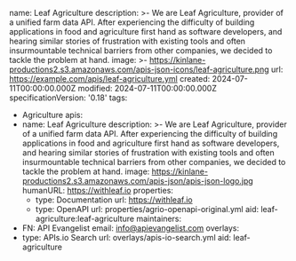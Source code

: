 name: Leaf Agriculture
description: >-
  We are Leaf Agriculture, provider of a unified farm data API. After
  experiencing the difficulty of building applications in food and agriculture
  first hand as software developers, and hearing similar stories of frustration
  with existing tools and often insurmountable technical barriers from other
  companies, we decided to tackle the problem at hand.
image: >-
  https://kinlane-productions2.s3.amazonaws.com/apis-json-icons/leaf-agriculture.png
url: https://example.com/apis/leaf-agriculture.yml
created: 2024-07-11T00:00:00.000Z
modified: 2024-07-11T00:00:00.000Z
specificationVersion: '0.18'
tags:
  - Agriculture
apis:
  - name: Leaf Agriculture
    description: >-
      We are Leaf Agriculture, provider of a unified farm data API. After
      experiencing the difficulty of building applications in food and
      agriculture first hand as software developers, and hearing similar stories
      of frustration with existing tools and often insurmountable technical
      barriers from other companies, we decided to tackle the problem at hand.
    image: https://kinlane-productions2.s3.amazonaws.com/apis-json/apis-json-logo.jpg
    humanURL: https://withleaf.io
    properties:
      - type: Documentation
        url: https://withleaf.io
      - type: OpenAPI
        url: properties/agrio-openapi-original.yml
    aid: leaf-agriculture:leaf-agriculture
maintainers:
  - FN: API Evangelist
    email: info@apievangelist.com
overlays:
  - type: APIs.io Search
    url: overlays/apis-io-search.yml
aid: leaf-agriculture
